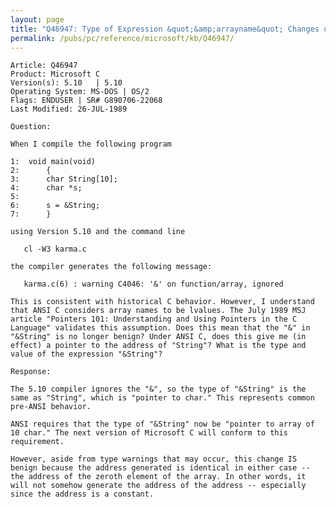 ```yaml
---
layout: page
title: "Q46947: Type of Expression &quot;&amp;arrayname&quot; Changes under ANSI C"
permalink: /pubs/pc/reference/microsoft/kb/Q46947/
---
```


	Article: Q46947
	Product: Microsoft C
	Version(s): 5.10   | 5.10
	Operating System: MS-DOS | OS/2
	Flags: ENDUSER | SR# G890706-22068
	Last Modified: 26-JUL-1989
	
	Question:
	
	When I compile the following program
	
	1:  void main(void)
	2:      {
	3:      char String[10];
	4:      char *s;
	5:
	6:      s = &String;
	7:      }
	
	using Version 5.10 and the command line
	
	   cl -W3 karma.c
	
	the compiler generates the following message:
	
	   karma.c(6) : warning C4046: '&' on function/array, ignored
	
	This is consistent with historical C behavior. However, I understand
	that ANSI C considers array names to be lvalues. The July 1989 MSJ
	article "Pointers 101: Understanding and Using Pointers in the C
	Language" validates this assumption. Does this mean that the "&" in
	"&String" is no longer benign? Under ANSI C, does this give me (in
	effect) a pointer to the address of "String"? What is the type and
	value of the expression "&String"?
	
	Response:
	
	The 5.10 compiler ignores the "&", so the type of "&String" is the
	same as "String", which is "pointer to char." This represents common
	pre-ANSI behavior.
	
	ANSI requires that the type of "&String" now be "pointer to array of
	10 char." The next version of Microsoft C will conform to this
	requirement.
	
	However, aside from type warnings that may occur, this change IS
	benign because the address generated is identical in either case --
	the address of the zeroth element of the array. In other words, it
	will not somehow generate the address of the address -- especially
	since the address is a constant.

